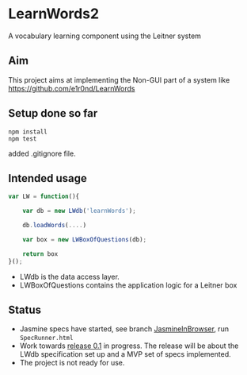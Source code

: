 # LearnWords2
A vocabulary learning component using the Leitner system

## Aim

This project aims at implementing the Non-GUI part of a system like 
https://github.com/e1r0nd/LearnWords

## Setup done so far

    npm install
    npm test

added .gitignore file.

## Intended usage

````JavaScript
var LW = function(){

	var db = new LWdb('learnWords');

	db.loadWords(....)

	var box = new LWBoxOfQuestions(db);

	return box
}();
````

- LWdb is the data access layer.
- LWBoxOfQuestions contains the application logic for a Leitner box



## Status

* Jasmine specs have started, see branch [JasmineInBrowser](https://github.com/hhzl/LearnWords2/tree/JasmineInBrowser), run ``SpecRunner.html``
* Work towards [release 0.1](https://github.com/hhzl/LearnWords2/milestone/1) in progress. The release will be about the LWdb specification set up and a MVP set of specs implemented. 
* The project is not ready for use.


